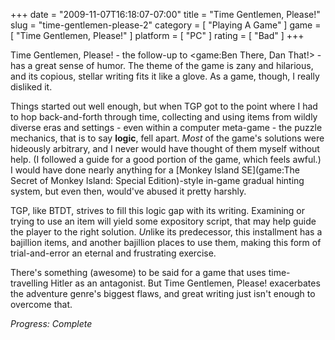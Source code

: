 +++
date = "2009-11-07T16:18:07-07:00"
title = "Time Gentlemen, Please!"
slug = "time-gentlemen-please-2"
category = [ "Playing A Game" ]
game = [ "Time Gentlemen, Please!" ]
platform = [ "PC" ]
rating = [ "Bad" ]
+++

Time Gentlemen, Please! - the follow-up to <game:Ben There, Dan That!> - has a great sense of humor. The theme of the game is zany and hilarious, and its copious, stellar writing fits it like a glove. As a game, though, I really disliked it.

Things started out well enough, but when TGP got to the point where I had to hop back-and-forth through time, collecting and using items from wildly diverse eras and settings - even within a computer meta-game - the puzzle mechanics, that is to say <b>logic</b>, fell apart. <i>Most</i> of the game's solutions were hideously arbitrary, and I never would have thought of them myself without help. (I followed a guide for a good portion of the game, which feels awful.) I would have done nearly anything for a [Monkey Island SE](game:The Secret of Monkey Island: Special Edition)-style in-game gradual hinting system, but even then, would've abused it pretty harshly.

TGP, like BTDT, strives to fill this logic gap with its writing. Examining or trying to use an item will yield some expository script, that may help guide the player to the right solution. <i>Un</i>like its predecessor, this installment has a bajillion items, and another bajillion places to use them, making this form of trial-and-error an eternal and frustrating exercise.

There's something (awesome) to be said for a game that uses time-travelling Hitler as an antagonist. But Time Gentlemen, Please! exacerbates the adventure genre's biggest flaws, and great writing just isn't enough to overcome that.

<i>Progress: Complete</i>